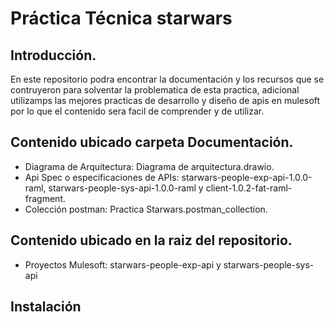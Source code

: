 # Práctica Técnica starwars

## Introducción.
En este repositorio podra encontrar la documentación y los recursos que se contruyeron para solventar la problematica de esta practica, adicional utilizamps las mejores practicas de desarrollo y diseño de apis en mulesoft por lo que el contenido sera facil de comprender y de utilizar.

## Contenido ubicado carpeta Documentación.
- Diagrama de Arquitectura: Diagrama de arquitectura.drawio.
- Api Spec o especificaciones de APIs: starwars-people-exp-api-1.0.0-raml, starwars-people-sys-api-1.0.0-raml y client-1.0.2-fat-raml-fragment.
- Colección postman: Practica Starwars.postman_collection.
 
## Contenido ubicado en la raiz del repositorio.
- Proyectos Mulesoft: starwars-people-exp-api y starwars-people-sys-api

## Instalación
